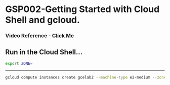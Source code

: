# GSP002-Getting Started with Cloud Shell and gcloud.

### Video Reference - [Click Me](https://youtu.be/l-I59Qpw-TY?si=yE47REgdB5a0u_Nz)

## Run in the Cloud Shell...

```bash
export ZONE=
```

---

```bash
gcloud compute instances create gcelab2 --machine-type e2-medium --zone $ZONE
```
